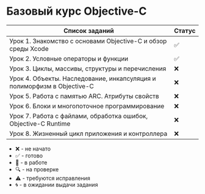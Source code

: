 # Базовый курс Objective-C

| Список заданий                                                          | Статус             |
| ----------------------------------------------------------------------- | ------------------ |
| Урок 1. Знакомство с основами Objective-C и обзор среды Xcode           | :white_check_mark: |
| Урок 2. Условные операторы и функции                                    | :white_check_mark: |
| Урок 3. Циклы, массивы, структуры и перечисления                        | :x:                |
| Урок 4. Объекты. Наследование, инкапсуляция и полиморфизм в Objective-C | :x:                |
| Урок 5. Работа с памятью ARC. Атрибуты свойств                          | :x:                |
| Урок 6. Блоки и многопоточное программирование                          | :x:                |
| Урок 7. Работа с файлами, обработка ошибок, Objective-C Runtime         | :x:                |
| Урок 8. Жизненный цикл приложения и контроллера                         | :x:                |

-   :x: - не начато
-   :white_check_mark: - готово
-   :memo: - в работе
-   :mag: - на проверке
-   :warning: - требуются исправления
-   :cyclone: - в ожидании выдачи задания
